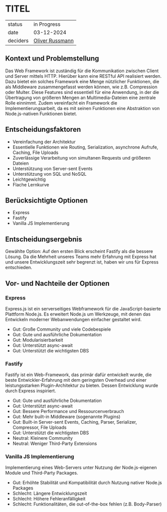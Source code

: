 # TITEL

|          |                                                            |
| -------- | ---------------------------------------------------------- |
| status   | in Progress                                                |
| date     | 03-12-2024                                                 |
| deciders | [Oliver Russmann](https://github.com/orussmann) |

## Kontext und Problemstellung
Das Web Framework ist zuständig für die Kommunikation zwischen Client und Server mittels HTTP. Hierüber kann eine RESTful API realisiert werden.
Dazu bietet ein solches Framework eine Menge nützlicher Funktionen, die als Middleware zusammengefasst werden können, wie z.B. Compression oder Multer.
Diese Features sind essentiell für eine Anwendung, in der die Übertragung von größeren Mengen an Multimedia-Dateien eine zentrale Rolle einnimmt.
Zudem vereinfacht ein Framework die Implementierungsarbeit, da es mit seinen Funktionen eine Abstraktion von Node.js-nativen Funktionen bietet.

## Entscheidungsfaktoren
- Vereinfachung der Architektur
- Essentielle Funktionen wie Routing, Serialization, asynchrone Aufrufe, Caching, File Uploads
- Zuverlässige Verarbeitung von simultanen Requests und größeren Dateien
- Unterstützung von Server-sent Events
- Unterstützung von SQL und NoSQL
- Leichtgewichtig
- Flache Lernkurve

## Berücksichtigte Optionen
- Express
- Fastify
- Vanilla JS Implementierung

## Entscheidungsergebnis
Gewählte Option: Auf den ersten Blick erscheint Fastify als die bessere Lösung.
Da die Mehrheit unseres Teams mehr Erfahrung mit Express hat und unsere Entwicklungszeit sehr begrenzt ist, haben wir uns für Express entschieden. 

## Vor- und Nachteile der Optionen

### Express
Express.js ist ein serverseitiges Webframework für die JavaScript-basierte Plattform Node.js.
Es erweitert Node.js um Werkzeuge, mit denen das Entwickeln moderner Webanwendungen einfacher gestaltet wird.

- Gut: Große Community und viele Codebespiele
- Gut: Gute und ausführliche Dokumentation
- Gut: Modularisierbarkeit
- Gut: Unterstützt async-await
- Gut: Unterstützt die wichtigsten DBS

### Fastify
Fastify ist ein Web-Framework, das primär dafür entwickelt wurde, die beste Entwickler-Erfahrung mit dem geringsten Overhead und einer leistungsstarken Plugin-Architektur zu bieten.
Dessen Entwicklung wurde durch Express inspiriert.

- Gut: Gute und ausführliche Dokumentation
- Gut: Unterstützt async-await
- Gut: Bessere Performance und Ressourcenverbrauch
- Gut: Mehr built-in Middleware (sogenannte Plugins)
- Gut: Built-in Server-sent Events, Caching, Parser, Serializer, Compressor, File Uploads
- Gut: Unterstützt die wichtigsten DBS
- Neutral: Kleinere Community
- Neutral: Weniger Third-Party Extensions

### Vanilla JS Implementierung 
Implementierung eines Web-Servers unter Nutzung der Node.js-eigenen Module und Third-Party Packages.

- Gut: Erhöhte Stabilität und Kompatibilität durch Nutzung nativer Node.js Packages
- Schlecht: Längere Entwicklungszeit
- Schlecht: Höhere Fehleranfälligkeit
- Schlecht: Funktionalitäten, die out-of-the-box fehlen (z.B. Body-Parser)
